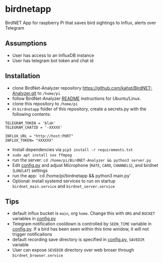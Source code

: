 # birdnetapp
BirdNET App for raspberry Pi that saves bird sightings to Influx, alerts over Telegram

## Assumptions
 - User has access to an InfluxDB instance
 - User has telegram bot token and chat id

## Installation
 - clone BirdNet-Analyzer repository https://github.com/kahst/BirdNET-Analyzer.git  to `/home/pi`
 - follow BirdNet-Analyzer [README](https://github.com/kahst/BirdNET-Analyzer#setup-ubuntu) instructions for Ubuntu/Linux.
 - clone this repository to `/home/pi`
 - in `birdnetapp` folder of this repository, create a secrets.py with the following contents: 
 ```
TELEGRAM_TOKEN = 'blah'
TELEGRAM_CHATID = '-XXXXX'

INFLUX_URL = "http://host:PORT"
INFLUX_TOKEN= "XXXXXX"
 ```
 - Install dependencies via `pip3 install -r requirements.txt`
 - `sudo apt install sox ffmpeg`
 - run the server:  `cd /home/pi/BirdNET-Analyzer && python3 server.py`
 - Edit [config.py](https://github.com/mzakharo/birdnetapp/blob/main/birdnetapp/config.py) and adjust Microphone (`RATE`, `CARD`, `CHANNELS`), and birdnet (`LON`/`LAT`) settings
 - run the app: `cd /home/pi/birdnetapp && python3 main.py'
 - Optional: install systemd services to run on startup `birdnet_main.service` and `birdnet_server.service`

## Tips
 -  default influx bucket is `main`, org `home`. Change this with `ORG` and `BUCKET` variables in [config.py](https://github.com/mzakharo/birdnetapp/blob/main/birdnetapp/config.py)
 - Telegram notification cooldown is controlled by `SEEN_TIME` variable in [config.py](https://github.com/mzakharo/birdnetapp/blob/main/birdnetapp/config.py). If a bird has been seen within this time window, it will not trigger notificaitons
 - default recording save directory is specified in [config.py](https://github.com/mzakharo/birdnetapp/blob/main/birdnetapp/config.py), `SAVEDIR` variable
 - User can expose `SEVEDIR` directory over web broser through `birdnet_browser.service`
